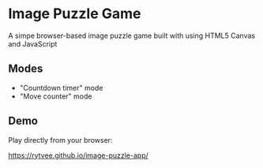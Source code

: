 # Image Puzzle Game

A simpe browser-based image puzzle game built with using HTML5 Canvas and JavaScript

## Modes

- "Countdown timer" mode
- "Move counter" mode


## Demo

Play directly from your browser:

https://rytvee.github.io/image-puzzle-app/
